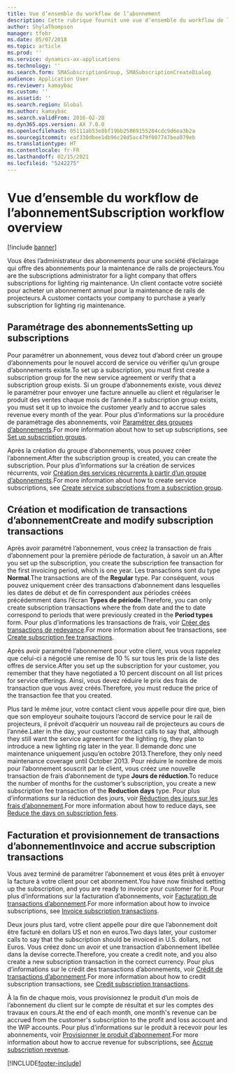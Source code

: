 ```yaml
---
title: Vue d’ensemble du workflow de l’abonnement
description: Cette rubrique fournit une vue d’ensemble du workflow de l’abonnement.
author: ShylaThompson
manager: tfehr
ms.date: 05/07/2018
ms.topic: article
ms.prod: ''
ms.service: dynamics-ax-applications
ms.technology: ''
ms.search.form: SMASubscriptionGroup, SMASubscriptionCreateDialog
audience: Application User
ms.reviewer: kamaybac
ms.custom: ''
ms.assetid: ''
ms.search.region: Global
ms.author: kamaybac
ms.search.validFrom: 2016-02-28
ms.dyn365.ops.version: AX 7.0.0
ms.openlocfilehash: 05111ab53e8bf19bb25869155284cdc9d6ea3b2a
ms.sourcegitcommit: eaf330dbee1db96c20d5ac479f007747bea079eb
ms.translationtype: HT
ms.contentlocale: fr-FR
ms.lasthandoff: 02/15/2021
ms.locfileid: "5242275"
---
```

# <a name="subscription-workflow-overview"></a><span data-ttu-id="4fc6b-103">Vue d’ensemble du workflow de l’abonnement</span><span class="sxs-lookup"><span data-stu-id="4fc6b-103">Subscription workflow overview</span></span> 

[!include [banner](../includes/banner.md)]


<span data-ttu-id="4fc6b-104">Vous êtes l’administrateur des abonnements pour une société d’éclairage qui offre des abonnements pour la maintenance de rails de projecteurs.</span><span class="sxs-lookup"><span data-stu-id="4fc6b-104">You are the subscriptions administrator for a light company that offers subscriptions for lighting rig maintenance.</span></span> <span data-ttu-id="4fc6b-105">Un client contacte votre société pour acheter un abonnement annuel pour la maintenance de rails de projecteurs.</span><span class="sxs-lookup"><span data-stu-id="4fc6b-105">A customer contacts your company to purchase a yearly subscription for lighting rig maintenance.</span></span>

## <a name="setting-up-subscriptions"></a><span data-ttu-id="4fc6b-106">Paramétrage des abonnements</span><span class="sxs-lookup"><span data-stu-id="4fc6b-106">Setting up subscriptions</span></span>

<span data-ttu-id="4fc6b-107">Pour paramétrer un abonnement, vous devez tout d’abord créer un groupe d’abonnements pour le nouvel accord de service ou vérifier qu’un groupe d’abonnements existe.</span><span class="sxs-lookup"><span data-stu-id="4fc6b-107">To set up a subscription, you must first create a subscription group for the new service agreement or verify that a subscription group exists.</span></span> <span data-ttu-id="4fc6b-108">Si un groupe d’abonnements existe, vous devez le paramétrer pour envoyer une facture annuelle au client et régulariser le produit des ventes chaque mois de l’année.</span><span class="sxs-lookup"><span data-stu-id="4fc6b-108">If a subscription group exists, you must set it up to invoice the customer yearly and to accrue sales revenue every month of the year.</span></span> <span data-ttu-id="4fc6b-109">Pour plus d’informations sur la procédure de paramétrage des abonnements, voir [Paramétrer des groupes d’abonnements](set-up-subscription-groups.md).</span><span class="sxs-lookup"><span data-stu-id="4fc6b-109">For more information about how to set up subscriptions, see [Set up subscription groups](set-up-subscription-groups.md).</span></span>

<span data-ttu-id="4fc6b-110">Après la création du groupe d’abonnements, vous pouvez créer l’abonnement.</span><span class="sxs-lookup"><span data-stu-id="4fc6b-110">After the subscription group is created, you can create the subscription.</span></span> <span data-ttu-id="4fc6b-111">Pour plus d’informations sur la création de services récurrents, voir [Création des services récurrents à partir d’un groupe d’abonnements](create-service-subscriptions-from-subscription-group.md).</span><span class="sxs-lookup"><span data-stu-id="4fc6b-111">For more information about how to create service subscriptions, see [Create service subscriptions from a subscription group](create-service-subscriptions-from-subscription-group.md).</span></span>

## <a name="create-and-modify-subscription-transactions"></a><span data-ttu-id="4fc6b-112">Création et modification de transactions d’abonnement</span><span class="sxs-lookup"><span data-stu-id="4fc6b-112">Create and modify subscription transactions</span></span>

<span data-ttu-id="4fc6b-113">Après avoir paramétré l’abonnement, vous créez la transaction de frais d’abonnement pour la première période de facturation, à savoir un an.</span><span class="sxs-lookup"><span data-stu-id="4fc6b-113">After you set up the subscription, you create the subscription fee transaction for the first invoicing period, which is one year.</span></span> <span data-ttu-id="4fc6b-114">Les transactions sont du type **Normal**.</span><span class="sxs-lookup"><span data-stu-id="4fc6b-114">The transactions are of the **Regular** type.</span></span> <span data-ttu-id="4fc6b-115">Par conséquent, vous pouvez uniquement créer des transactions d’abonnement dans lesquelles les dates de début et de fin correspondent aux périodes créées précédemment dans l’écran **Types de période**.</span><span class="sxs-lookup"><span data-stu-id="4fc6b-115">Therefore, you can only create subscription transactions where the from date and the to date correspond to periods that were previously created in the **Period types** form.</span></span> <span data-ttu-id="4fc6b-116">Pour plus d’informations les transactions de frais, voir [Créer des transactions de redevance](create-subscription-fee-transactions.md).</span><span class="sxs-lookup"><span data-stu-id="4fc6b-116">For more information about fee transactions, see [Create subscription fee transactions](create-subscription-fee-transactions.md).</span></span>

<span data-ttu-id="4fc6b-117">Après avoir paramétré l’abonnement pour votre client, vous vous rappelez que celui-ci a négocié une remise de 10 % sur tous les prix de la liste des offres de service.</span><span class="sxs-lookup"><span data-stu-id="4fc6b-117">After you set up the subscription for your customer, you remember that they have negotiated a 10 percent discount on all list prices for service offerings.</span></span> <span data-ttu-id="4fc6b-118">Ainsi, vous devez réduire le prix des frais de transaction que vous avez créés.</span><span class="sxs-lookup"><span data-stu-id="4fc6b-118">Therefore, you must reduce the price of the transaction fee that you created.</span></span>

<span data-ttu-id="4fc6b-119">Plus tard le même jour, votre contact client vous appelle pour dire que, bien que son employeur souhaite toujours l’accord de service pour le rail de projecteurs, il prévoit d’acquérir un nouveau rail de projecteurs au cours de l’année.</span><span class="sxs-lookup"><span data-stu-id="4fc6b-119">Later in the day, your customer contact calls to say that, although they still want the service agreement for the lighting rig, they plan to introduce a new lighting rig later in the year.</span></span> <span data-ttu-id="4fc6b-120">Il demande donc une maintenance uniquement jusqu’en octobre 2013.</span><span class="sxs-lookup"><span data-stu-id="4fc6b-120">Therefore, they only need maintenance coverage until October 2013.</span></span> <span data-ttu-id="4fc6b-121">Pour réduire le nombre de mois pour l’abonnement souscrit par le client, vous créez une nouvelle transaction de frais d’abonnement de type **Jours de réduction**.</span><span class="sxs-lookup"><span data-stu-id="4fc6b-121">To reduce the number of months for the customer’s subscription, you create a new subscription fee transaction of the **Reduction days** type.</span></span> <span data-ttu-id="4fc6b-122">Pour plus d’informations sur la réduction des jours, voir [Réduction des jours sur les frais d’abonnement](reduce-the-days-on-subscription-fees.md).</span><span class="sxs-lookup"><span data-stu-id="4fc6b-122">For more information about how to reduce days, see [Reduce the days on subscription fees](reduce-the-days-on-subscription-fees.md).</span></span>

## <a name="invoice-and-accrue-subscription-transactions"></a><span data-ttu-id="4fc6b-123">Facturation et provisionnement de transactions d’abonnement</span><span class="sxs-lookup"><span data-stu-id="4fc6b-123">Invoice and accrue subscription transactions</span></span>

<span data-ttu-id="4fc6b-124">Vous avez terminé de paramétrer l’abonnement et vous êtes prêt à envoyer la facture à votre client pour cet abonnement.</span><span class="sxs-lookup"><span data-stu-id="4fc6b-124">You have now finished setting up the subscription, and you are ready to invoice your customer for it.</span></span> <span data-ttu-id="4fc6b-125">Pour plus d’informations sur la facturation d’abonnements, voir [Facturation de transactions d’abonnement](invoice-subscription-transactions.md).</span><span class="sxs-lookup"><span data-stu-id="4fc6b-125">For more information about how to invoice subscriptions, see [Invoice subscription transactions](invoice-subscription-transactions.md).</span></span>

<span data-ttu-id="4fc6b-126">Deux jours plus tard, votre client appelle pour dire que l’abonnement doit être facturé en dollars US et non en euros.</span><span class="sxs-lookup"><span data-stu-id="4fc6b-126">Two days later, your customer calls to say that the subscription should be invoiced in U.S. dollars, not Euros.</span></span> <span data-ttu-id="4fc6b-127">Vous créez donc un avoir et une transaction d’abonnement libellée dans la devise correcte.</span><span class="sxs-lookup"><span data-stu-id="4fc6b-127">Therefore, you create a credit note, and you also create a new subscription transaction in the correct currency.</span></span> <span data-ttu-id="4fc6b-128">Pour plus d’informations sur le crédit des transactions d’abonnements, voir [Crédit de transactions d’abonnement](credit-subscription-transactions.md).</span><span class="sxs-lookup"><span data-stu-id="4fc6b-128">For more information about how to credit subscription transactions, see [Credit subscription transactions](credit-subscription-transactions.md).</span></span>

<span data-ttu-id="4fc6b-129">À la fin de chaque mois, vous provisionnez le produit d’un mois de l’abonnement du client sur le compte de résultat et sur les comptes des travaux en cours.</span><span class="sxs-lookup"><span data-stu-id="4fc6b-129">At the end of each month, one month's revenue can be accrued from the customer's subscription to the profit and loss account and the WIP accounts.</span></span> <span data-ttu-id="4fc6b-130">Pour plus d’informations sur le produit à recevoir pour les abonnements, voir [Provisionner le produit d’abonnement](accrue-subscription-revenue.md).</span><span class="sxs-lookup"><span data-stu-id="4fc6b-130">For more information about how to accrue revenue for subscriptions, see [Accrue subscription revenue](accrue-subscription-revenue.md).</span></span>

  




[!INCLUDE[footer-include](../../includes/footer-banner.md)]